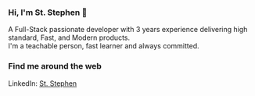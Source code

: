 ### Hi, I'm St. Stephen 👋

A Full-Stack passionate developer with 3 years experience delivering high standard, Fast, and Modern products. <br/>
I'm a teachable person, fast learner and always committed.

### Find me around the web

LinkedIn: <a href="https://www.linkedin.com/in/st-stephen">St. Stephen</a>


